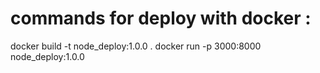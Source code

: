 # commands for deploy with docker :

docker build -t node_deploy:1.0.0 .
docker run -p 3000:8000 node_deploy:1.0.0
